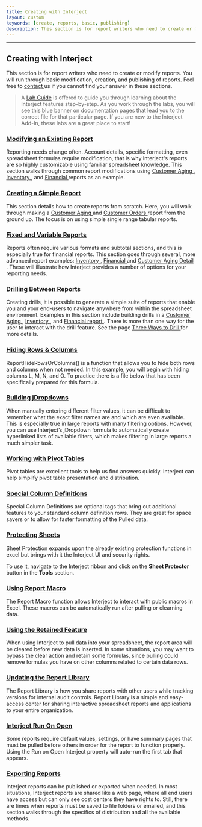 ```yaml
---
title: Creating with Interject
layout: custom
keywords: [create, reports, basic, publishing]
description: This section is for report writers who need to create or modify reports. You will run through basic modification, creation, and publishing of reports.
---
```

***

##  **Creating with Interject**

This section is for report writers who need to create or modify reports. You will run through basic modification, creation, and publishing of reports. Feel free to [ contact ](mailto:help@gointerject.com) us if you cannot find your answer in these sections. 

<blockquote class=lab_info>

A <a href="https://docs.gointerject.com/wLabs/lab.html">Lab Guide</a> is offered to guide you through learning about the Interject features step-by-step. As you work through the labs, you will see this blue banner on documentation pages that lead you to the correct file for that particular page. If you are new to the Interject Add-In, these labs are a great place to start!
</blockquote>

###  [ Modifying an Existing Report ](/wGetStarted/Modifying-an-Existing-Report.html)

Reporting needs change often. Account details, specific formatting, even spreadsheet formulas require modification, that is why Interject's reports are so highly customizable using familiar spreadsheet knowledge. This section walks through common report modifications using [ Customer Aging ](/wGetStarted/L-Modify-CustomerAging.html), [ Inventory ](/wGetStarted/L-Modify-InventoryReport.html), and [ Financial ](/wGetStarted/L-Modify-FinancialReport.html) reports as an example. 

  


###  [ Creating a Simple Report ](/wGetStarted/Creating-a-Simple-Report.html)

This section details how to create reports from scratch. Here, you will walk through making a [ Customer Aging ](/wGetStarted/L-Create-CustomerAging.html) and [ Customer Orders ](/wGetStarted/L-Create-CustomerOrders.html) report from the ground up. The focus is on using simple single range tabular reports. 

  


###  [ Fixed and Variable Reports ](/wGetStarted/Fixed-and-Variable-Reports.html)

Reports often require various formats and subtotal sections, and this is especially true for financial reports. This section goes through several, more advanced report examples: [ Inventory ](/wGetStarted/L-Modify-InventoryReport.html), [ Financial ](/wGetStarted/L-Modify-FinancialReport.html) and [ Customer Aging Detail ](/wGetStarted/L-Drill-CustomerAging.html). These will illustrate how Interject provides a number of options for your reporting needs. 

  


###  [ Drilling Between Reports ](/wGetStarted/Drilling-Between-Reports.html)

Creating drills, it is possible to generate a simple suite of reports that enable you and your end-users to navigate anywhere from within the spreadsheet environment. Examples in this section include building drills in a [ Customer Aging ](/wGetStarted/L-Drill-CustomerAging.html), [ Inventory ](/wGetStarted/L-Drill-InventoryReport.html), and [ Financial report ](/wGetStarted/L-Drill-FinancialReport.html). There is more than one way for the user to interact with the drill feature. See the page [ Three Ways to Drill ](/wGetStarted/L-Drill-TheThreeWays.html) for more details. 

###  [ Hiding Rows & Columns ](/wGetStarted/L-Create-HideRowCol.html)

ReportHideRowsOrColumns() is a function that allows you to hide both rows and columns when not needed. In this example, you will begin with hiding columns L, M, N, and O. To practice there is a file below that has been specifically prepared for this formula. 

### [ Building jDropdowns ](/wGetStarted/L-Create-Dropdowns.html)

When manually entering different filter values, it can be difficult to remember what the exact filter names are and which are even available. This is especially true in large reports with many filtering options. However, you can use Interject’s jDropdown formula to automatically create hyperlinked lists of available filters, which makes filtering in large reports a much simpler task. 

###  [ Working with Pivot Tables ](/wGetStarted/L-Create-PivotTable.html)

Pivot tables are excellent tools to help us find answers quickly. Interject can help simplify pivot table presentation and distribution. 

###  [ Special Column Definitions ](/wGetStarted/L-Create-SpecColDefs.html)

Special Column Definitions are optional tags that bring out additional features to your standard column definition rows. They are great for space savers or to allow for faster formatting of the Pulled data. 

###  [ Protecting Sheets ](/wGetStarted/L-Create-Protecting.html)

Sheet Protection expands upon the already existing protection functions in excel but brings with it the Interject UI and security rights. 

To use it, navigate to the Interject ribbon and click on the  **Sheet Protector** button in the  **Tools** section. 

###  [ Using Report Macro ](/wGetStarted/L-Create-ReportMacro.html)

The Report Macro function allows Interject to interact with public macros in Excel. These macros can be automatically run after pulling or clearning data.

###  [ Using the Retained Feature ](/wGetStarted/L-Create-RetainFeature.html)

When using Interject to pull data into your spreadsheet, the report area will be cleared before new data is inserted. In some situations, you may want to bypass the clear action and retain some formulas, since pulling could remove formulas you have on other columns related to certain data rows.

###  [ Updating the Report Library ](/wGetStarted/L-Create-UpdatingReportLibrary.html)

The Report Library is how you share reports with other users while tracking versions for internal audit controls. Report Library is a simple and easy-access center for sharing interactive spreadsheet reports and applications to your entire organization. 

### [ Interject Run On Open](/wGetStarted/L-Create-RunOnOpen.html)

Some reports require default values, settings, or have summary pages that must be pulled before others in order for the report to function properly. Using the Run on Open Interject property will auto-run the first tab that appears. 

###  [ Exporting Reports ](/wGetStarted/Exporting-Reports.html)

Interject reports can be published or exported when needed. In most situations, Interject reports are shared like a web page, where all end users have access but can only see cost centers they have rights to. Still, there are times when reports must be saved to file folders or emailed, and this section walks through the specifics of distribution and all the available methods. 

  

